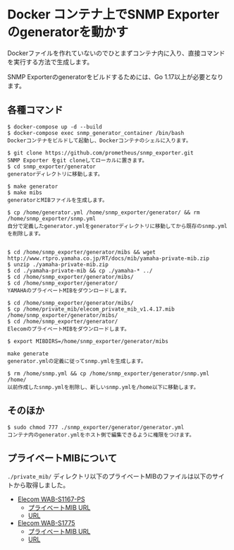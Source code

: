 # Docker コンテナ上でSNMP Exporterのgeneratorを動かす

Dockerファイルを作れていないのでひとまずコンテナ内に入り、直接コマンドを実行する方法で生成します。

SNMP Exporterのgeneratorをビルドするためには、Go 1.17以上が必要となります。

## 各種コマンド

```
$ docker-compose up -d --build
$ docker-compose exec snmp_generator_container /bin/bash
Dockerコンテナをビルドして起動し、Dockerコンテナのシェルに入ります。

$ git clone https://github.com/prometheus/snmp_exporter.git
SNMP Exporter をgit cloneしてローカルに置きます。
$ cd snmp_exporter/generator
generatorディレクトリに移動します。

$ make generator
$ make mibs
generatorとMIBファイルを生成します。

$ cp /home/generator.yml /home/snmp_exporter/generator/ && rm /home/snmp_exporter/snmp.yml
自分で定義したgenerator.ymlをgeneratorディレクトリに移動してから既存のsnmp.ymlを削除します。


$ cd /home/snmp_exporter/generator/mibs && wget http://www.rtpro.yamaha.co.jp/RT/docs/mib/yamaha-private-mib.zip
$ unzip ./yamaha-private-mib.zip
$ cd ./yamaha-private-mib && cp ./yamaha-* ../
$ cd /home/snmp_exporter/generator/mibs/
$ cd /home/snmp_exporter/generator/
YAMAHAのプライベートMIBをダウンロードします。

$ cd /home/snmp_exporter/generator/mibs/
$ cp /home/private_mib/elecom_private_mib_v1.4.17.mib /home/snmp_exporter/generator/mibs/
$ cd /home/snmp_exporter/generator/
ElecomのプライベートMIBをダウンロードします。

$ export MIBDIRS=/home/snmp_exporter/generator/mibs

make generate
generator.ymlの定義に従ってsnmp.ymlを生成します。

$ rm /home/snmp.yml && cp /home/snmp_exporter/generator/snmp.yml /home/
以前作成したsnmp.ymlを削除し、新しいsnmp.ymlを/home以下に移動します。
```

## そのほか

```
$ sudo chmod 777 ./snmp_exporter/generator/generator.yml
コンテナ内のgenerator.ymlをホスト側で編集できるように権限をつけます。
```

## プライベートMIBについて

`./private_mib/` ディレクトリ以下のプライベートMIBのファイルは以下のサイトから取得しました。

- [Elecom WAB-S1167-PS](https://www.elecom.co.jp/products/WAB-S1167-PS.html)
  - [プライベートMIB URL](./private_mib/elecom_private_mib_v1.4.17.mib)
  - [URL](https://www.elecom.co.jp/support/download/network/wireless_lan/ap/wab-s1167-ps/index.html)
- [Elecom WAB-S1775](https://www.elecom.co.jp/products/WAB-S1775.html)
  - [プライベートMIB URL](./private_mib/S1775_elecom_private_mib_v1.1.4.mib)
  - [URL](https://www.elecom.co.jp/support/download/network/wireless_lan/ap/wab-s1775/)
